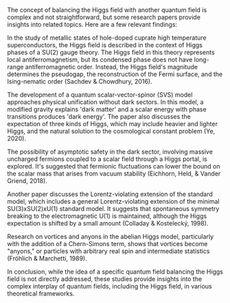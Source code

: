 The concept of balancing the Higgs field with another quantum field is complex and not straightforward, but some research papers provide insights into related topics. Here are a few relevant findings:

In the study of metallic states of hole-doped cuprate high temperature superconductors, the Higgs field is described in the context of Higgs phases of a SU(2) gauge theory. The Higgs field in this theory represents local antiferromagnetism, but its condensed phase does not have long-range antiferromagnetic order. Instead, the Higgs field's magnitude determines the pseudogap, the reconstruction of the Fermi surface, and the Ising-nematic order (Sachdev & Chowdhury, 2016).

The development of a quantum scalar-vector-spinor (SVS) model approaches physical unification without dark sectors. In this model, a modified gravity explains 'dark matter' and a scalar energy with phase transitions produces 'dark energy'. The paper also discusses the expectation of three kinds of Higgs, which may include heavier and lighter Higgs, and the natural solution to the cosmological constant problem (Ye, 2020).

The possibility of asymptotic safety in the dark sector, involving massive uncharged fermions coupled to a scalar field through a Higgs portal, is explored. It's suggested that fermionic fluctuations can lower the bound on the scalar mass that arises from vacuum stability (Eichhorn, Held, & Vander Griend, 2018).

Another paper discusses the Lorentz-violating extension of the standard model, which includes a general Lorentz-violating extension of the minimal SU(3)xSU(2)xU(1) standard model. It suggests that spontaneous symmetry breaking to the electromagnetic U(1) is maintained, although the Higgs expectation is shifted by a small amount (Colladay & Kostelecký, 1998).

Research on vortices and anyons in the abelian Higgs model, particularly with the addition of a Chern-Simons term, shows that vortices become "anyons," or particles with arbitrary real spin and intermediate statistics (Fröhlich & Marchetti, 1989).

In conclusion, while the idea of a specific quantum field balancing the Higgs field is not directly addressed, these studies provide insights into the complex interplay of quantum fields, including the Higgs field, in various theoretical frameworks.

